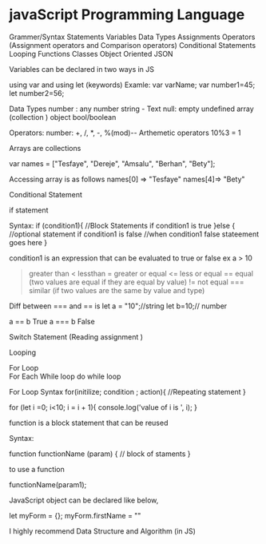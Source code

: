 # javaScript Programming Language 

Grammer/Syntax 
Statements 
Variables 
Data Types
Assignments 
Operators (Assignment operators and Comparison operators)
Conditional Statements
Looping 
Functions 
Classes 
Object Oriented 
JSON 

Variables can be declared in two ways in JS 

using var and using let (keywords)
Examle: var varName;
        var number1=45;
        let number2=56;

Data Types
number : any number
string - Text
null: empty 
undefined 
array (collection )
object 
bool/boolean

Operators: number: +, /, *, -, %(mod)-- Arthemetic operators 
10%3 = 1

  Arrays are collections 

  var names = ["Tesfaye", "Dereje", "Amsalu", "Berhan", "Bety"];

  Accessing array is as follows
  names[0] => "Tesfaye"
  names[4]=> "Bety"


Conditional Statement 

if statement 

Syntax: 
if (condition1){
//Block Statements if condition1 is true
}else { //optional statement if condition1 is false
 //when condition1 false stateement goes here
}

condition1 is an expression that can be evaluated to true or false
ex a > 10 
> greater than 
<  lessthan
>= greater or equal 
<=  less or equal 
==  equal (two values are equal if they are equal by value)
!= not equal 
=== similar (if two values are the same by value and type)

Diff between === and == is 
let a = "10";//string
let b=10;// number 

a == b  True
a === b  False

Switch Statement (Reading assignment )

Looping 

For Loop  
For Each 
While loop 
do while loop 

For Loop Syntax
for(initilize; condition ; action){
  //Repeating statement 
}

for (let i =0; i<10;  i = i + 1){
  console.log('value of i is ', i);
}


function is a block statement that can be reused 

Syntax: 

function functionName (param) {
// block of staments 
}

to use a function 

functionName(param1);

JavaScript object can be declared like below,

let myForm = {};
myForm.firstName = ""



I highly recommend 
Data Structure and Algorithm (in JS)


